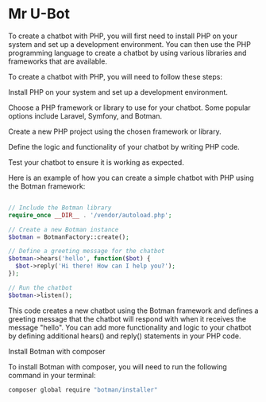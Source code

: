 # Mr U-Bot

To create a chatbot with PHP, you will first need to install PHP on your system and set up a development environment. You can then use the PHP programming language to create a chatbot by using various libraries and frameworks that are available.

To create a chatbot with PHP, you will need to follow these steps:

Install PHP on your system and set up a development environment.

Choose a PHP framework or library to use for your chatbot. Some popular options include Laravel, Symfony, and Botman.

Create a new PHP project using the chosen framework or library.

Define the logic and functionality of your chatbot by writing PHP code.

Test your chatbot to ensure it is working as expected.

Here is an example of how you can create a simple chatbot with PHP using the Botman framework:

```php

// Include the Botman library
require_once __DIR__ . '/vendor/autoload.php';

// Create a new Botman instance
$botman = BotmanFactory::create();

// Define a greeting message for the chatbot
$botman->hears('hello', function($bot) {
  $bot->reply('Hi there! How can I help you?');
});

// Run the chatbot
$botman->listen();

```

This code creates a new chatbot using the Botman framework and defines a greeting message that the chatbot will respond with when it receives the message "hello". You can add more functionality and logic to your chatbot by defining additional hears() and reply() statements in your PHP code.

Install Botman with composer

To install Botman with composer, you will need to run the following command in your terminal:

```bash
composer global require "botman/installer"
```
